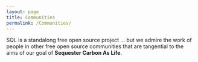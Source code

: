 ```yaml
---
layout: page
title: Communities
permalink: /Communities/
---
```



SQL is a standalong free open source project ... but we admire the work of people in other free open source communities that are tangential to the aims of our goal of **Sequester Carbon As Life**.

